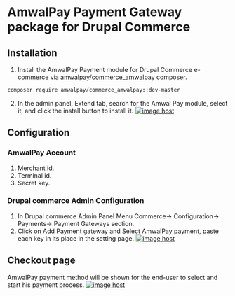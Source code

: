 # AmwalPay Payment Gateway package for Drupal Commerce

## Installation
1. Install the AmwalPay Payment module for Drupal Commerce e-commerce via [amwalpay/commerce_amwalpay](https://packagist.org/packages/amwalpay/commerce_amwalpay) composer.
```bash
composer require amwalpay/commerce_amwalpay::dev-master
```

2. In the admin panel, Extend tab, search for the Amwal Pay module, select it, and click the install button to install it.
<a href="https://imgbox.com/c9kcmNaR" target="_blank"><img src="https://thumbs2.imgbox.com/85/be/c9kcmNaR_t.png" alt="image host"/></a> 

## Configuration
### AmwalPay Account
1. Merchant id. 
2. Terminal  id. 
3. Secret key.

### Drupal commerce Admin Configuration
1. In Drupal commerce Admin Panel Menu Commerce→ Configuration→ Payments→ Payment Gateways section. 
2. Click on Add Payment gateway and Select AmwalPay payment, paste each key in its place in the setting page.
<a href="https://imgbox.com/myK1mQZx" target="_blank"><img src="https://thumbs2.imgbox.com/b6/01/myK1mQZx_t.png" alt="image host"/></a> 

## Checkout page 
AmwalPay payment method will be shown for the end-user to select and start his payment process. 
<a href="https://imgbox.com/g8EZaAmx" target="_blank"><img src="https://thumbs2.imgbox.com/58/cd/g8EZaAmx_t.png" alt="image host"/></a>